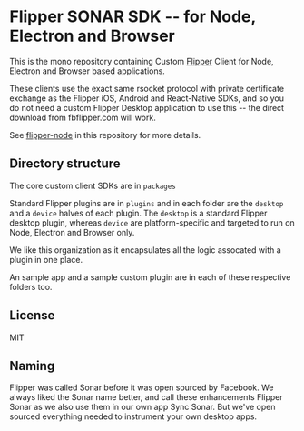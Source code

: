 # Flipper SONAR SDK -- for Node, Electron and Browser

This is the mono repository containing Custom [Flipper](https://fbflipper.com) Client for Node, Electron and Browser based applications.

These clients use the exact same rsocket protocol with private certificate exchange as the Flipper iOS, Android and React-Native SDKs, and so you do not need a custom Flipper Desktop application to use this -- the direct download from fbflipper.com will work.

See [flipper-node](./packages/flipper-node/README.md) in this repository for more details.

## Directory structure

The core custom client SDKs are in `packages`

Standard Flipper plugins are in `plugins` and in each folder are the `desktop` and a `device` halves of each plugin.  The `desktop` is a standard Flipper desktop plugin, whereas `device` are platform-specific and targeted to run on Node, Electron and Browser only.   

We like this organization as it encapsulates all the logic assocated with a plugin in one place.

An sample app and a sample custom plugin are in each of these respective folders too.

## License

MIT


## Naming

Flipper was called Sonar before it was open sourced by Facebook.   We always liked the Sonar name better, and call these enhancements Flipper Sonar as we also use them in our own app Sync Sonar.   But we've open sourced everything needed to instrument your own desktop apps.